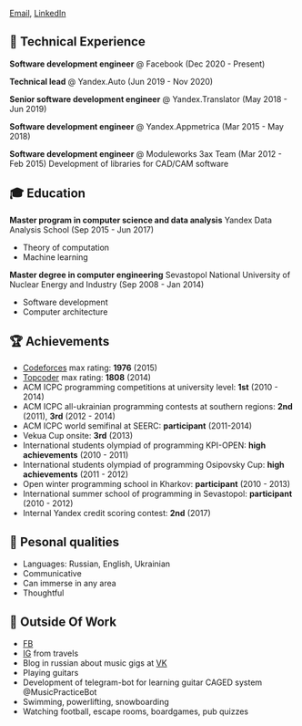 [Email](mailto:roman.peshkurov@gmail.com), [LinkedIn](https://www.linkedin.com/in/romanpeshkurov)

## 💾 Technical Experience
**Software development engineer** @ Facebook (Dec 2020 - Present)

**Technical lead** @ Yandex.Auto (Jun 2019 - Nov 2020)

**Senior software development engineer** @ Yandex.Translator (May 2018 - Jun 2019)

**Software development engineer** @ Yandex.Appmetrica (Mar 2015 - May 2018)

**Software development engineer** @ Moduleworks 3ax Team (Mar 2012 - Feb 2015)
Development of libraries for CAD/CAM software

## 🎓 Education
**Master program in computer science and data analysis**
Yandex Data Analysis School (Sep 2015 - Jun 2017)
* Theory of computation
* Machine learning

**Master degree in computer engineering**
Sevastopol National University of Nuclear Energy and Industry (Sep 2008 - Jan 2014)
* Software development 
* Сomputer architecture

## 🏆 Achievements
* [Codeforces](http://codeforces.com/profile/blazerer) max rating: **1976** (2015)
* [Topcoder](https://www.topcoder.com/members/blazerer/details/?track=DATA_SCIENCE&subTrack=SRM) max rating: **1808** (2014)
* ACM ICPC programming competitions at university level: **1st** (2010 - 2014)
* ACM ICPC all-ukrainian programming contests at southern regions: **2nd** (2011), **3rd** (2012 - 2014)
* ACM ICPC world semifinal at SEERC: **participant** (2011-2014)
* Vekua Cup onsite: **3rd** (2013)
* International students olympiad of programming KPI-OPEN: **high achievements** (2010 - 2011)
* International students olympiad of programming Osipovsky Cup: **high achievements** (2011 - 2012)
* Open winter programming school in Kharkov: **participant** (2010 - 2013)
* International summer school of programming in Sevastopol: **participant** (2010 - 2012)
* Internal Yandex credit scoring contest: **2nd** (2017)

## 💬 Pesonal qualities
* Languages: Russian, English, Ukrainian
* Communicative
* Can immerse in any area
* Thoughtful

## 🎸 Outside Of Work
* [FB](https://www.facebook.com/MrBlazerer)
* [IG](https://www.instagram.com/blazerer_about_everything/) from travels
* Blog in russian about music gigs at [VK](https://vk.com/blazerer_about_music)
* Playing guitars
* Development of telegram-bot for learning guitar CAGED system @MusicPracticeBot
* Swimming, powerlifting, snowboarding
* Watching football, escape rooms, boardgames, pub quizzes

